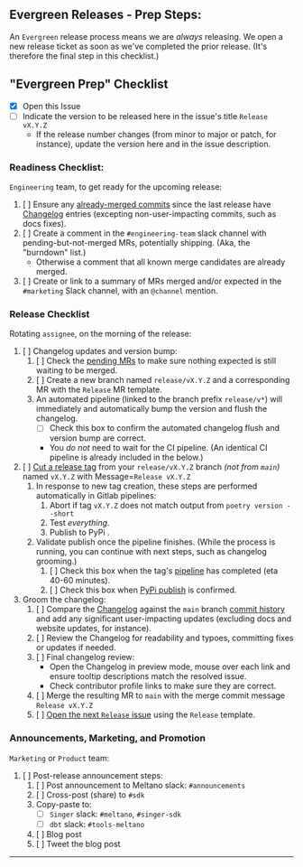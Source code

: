 [//]: # (NOTE: This Release template is for Admin-Use only. If you've reached this template in error, please select another template from the list.)

## Evergreen Releases - Prep Steps:

An `Evergreen` release process means we are _always_ releasing. We open a new release ticket as soon as we've completed the prior release. (It's therefore the final step in this checklist.)

## "Evergreen Prep" Checklist

- [x] Open this Issue
- [ ] Indicate the version to be released here in the issue's title `Release vX.Y.Z`
    - If the release number changes (from minor to major or patch, for instance), update the version here and in the issue description.

### Readiness Checklist:

`Engineering` team, to get ready for the upcoming release:

1. [ ] Ensure any [already-merged commits](https://gitlab.com/meltano/meltano/-/commits/master) since the last release have [Changelog](https://gitlab.com/meltano/meltano/-/blob/master/CHANGELOG.md) entries (excepting non-user-impacting commits, such as docs fixes).
2. [ ] Create a comment in the `#engineering-team` slack channel with pending-but-not-merged MRs, potentially shipping. (Aka, the "burndown" list.)
    - Otherwise a comment that all known merge candidates are already merged.
3. [ ] Create or link to a summary of MRs merged and/or expected in the `#marketing` Slack channel, with an `@channel` mention.

### Release Checklist

Rotating `assignee`, on the morning of the release:

1. [ ] Changelog updates and version bump:
    1. [ ] Check the [pending MRs](https://gitlab.com/meltano/meltano/-/merge_requests?sort=updated_desc) to make sure nothing expected is still waiting to be merged.
    2. [ ] Create a new branch named `release/vX.Y.Z` and a corresponding MR with the `Release` MR template.
    3. An automated pipeline (linked to the branch prefix `release/v*`) will
    immediately and automatically bump the version and flush the changelog.
        - [ ] Check this box to confirm the automated changelog flush and version bump are correct.
        - You _do not_ need to wait for the CI pipeline. (An identical CI pipeline is already included in the below.)
2. [ ] [Cut a release tag](https://gitlab.com/meltano/meltano/-/tags/new) from your `release/vX.Y.Z` branch _(not from `main`)_ named `vX.Y.Z` with Message=`Release vX.Y.Z`
    1. In response to new tag creation, these steps are performed automatically in Gitlab pipelines:
        1. Abort if tag `vX.Y.Z` does not match output from `poetry version --short`
        2. Test _everything_.
        3. Publish to PyPi <!-- Meltano-only: and Docker -->.
    2. Validate publish once the pipeline finishes. (While the process is running, you can continue with next steps, such as changelog grooming.)
        1. [ ] Check this box when the tag's [pipeline](https://gitlab.com/meltano/meltano/-/pipelines) has completed (eta 40-60 minutes).
        2. [ ] Check this box when [PyPi publish](https://pypi.org/project/meltano/#history) is confirmed.
        <!-- Meltano-only: 5. [ ] Check this box when [Docker publish]() is confirmed. -->
3. Groom the changelog:
    1. [ ] Compare the [Changelog](https://gitlab.com/meltano/meltano/-/blob/master/CHANGELOG.md) against the `main` branch [commit history](https://gitlab.com/meltano/meltano/-/commits/master) and add any significant user-impacting updates (excluding docs and website updates, for instance).
    3. [ ] Review the Changelog for readability and typoes, committing fixes or updates if needed.
    2. [ ] Final changelog review:
        - Open the Changelog in preview mode, mouse over each link and ensure tooltip descriptions match the resolved issue.
        - Check contributor profile links to make sure they are correct.
    3. [ ] Merge the resulting MR to `main` with the merge commit message `Release vX.Y.Z`
    4. [ ] [Open the next `Release` issue](https://gitlab.com/meltano/meltano/-/issues/new?issue) using the `Release` template.

### Announcements, Marketing, and Promotion

`Marketing` or `Product` team:

1. [ ] Post-release announcement steps:
    1. [ ] Post announcement to Meltano slack: `#announcements`
    2. [ ] Cross-post (share) to `#sdk`
    3. Copy-paste to:
       - [ ] `Singer` slack: `#meltano`, `#singer-sdk`
       - [ ] `dbt` slack: `#tools-meltano`
    4. [ ] Blog post
    5. [ ] Tweet the blog post

----------------
